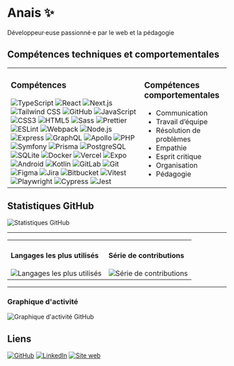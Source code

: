 # Anais  ✨

Développeur·euse passionné·e par le web et la pédagogie 

## Compétences techniques et comportementales
<table><tr>
<td>
<h3>Compétences</h3>
<div>
<img alt="TypeScript" src="https://img.shields.io/badge/TypeScript-3178C6?style=flat&logo=typescript&logoColor=white" />
<img alt="React" src="https://img.shields.io/badge/React-61DAFB?style=flat&logo=react&logoColor=white" />
<img alt="Next.js" src="https://img.shields.io/badge/Next.js-000000?style=flat&logo=nextdotjs&logoColor=white" />
<img alt="Tailwind CSS" src="https://img.shields.io/badge/Tailwind%20CSS-38B2AC?style=flat&logo=tailwindcss&logoColor=white" />
<img alt="GitHub" src="https://img.shields.io/badge/GitHub-181717?style=flat&logo=github&logoColor=white" />
<img alt="JavaScript" src="https://img.shields.io/badge/JavaScript-F7DF1E?style=flat&logo=javascript&logoColor=white" />
<img alt="CSS3" src="https://img.shields.io/badge/CSS3-1572B6?style=flat&logo=css3&logoColor=white" />
<img alt="HTML5" src="https://img.shields.io/badge/HTML5-E34F26?style=flat&logo=html5&logoColor=white" />
<img alt="Sass" src="https://img.shields.io/badge/Sass-CC6699?style=flat&logo=sass&logoColor=white" />
<img alt="Prettier" src="https://img.shields.io/badge/Prettier-F7B93E?style=flat&logo=prettier&logoColor=white" />
<img alt="ESLint" src="https://img.shields.io/badge/ESLint-4B32C3?style=flat&logo=eslint&logoColor=white" />
<img alt="Webpack" src="https://img.shields.io/badge/Webpack-8DD6F9?style=flat&logo=webpack&logoColor=white" />
<img alt="Node.js" src="https://img.shields.io/badge/Node.js-339933?style=flat&logo=nodedotjs&logoColor=white" />
<img alt="Express" src="https://img.shields.io/badge/Express-000000?style=flat&logo=express&logoColor=white" />
<img alt="GraphQL" src="https://img.shields.io/badge/GraphQL-E10098?style=flat&logo=graphql&logoColor=white" />
<img alt="Apollo" src="https://img.shields.io/badge/Apollo-311C87?style=flat&logo=apollographql&logoColor=white" />
<img alt="PHP" src="https://img.shields.io/badge/PHP-777BB4?style=flat&logo=php&logoColor=white" />
<img alt="Symfony" src="https://img.shields.io/badge/Symfony-000000?style=flat&logo=symfony&logoColor=white" />
<img alt="Prisma" src="https://img.shields.io/badge/Prisma-2D3748?style=flat&logo=prisma&logoColor=white" />
<img alt="PostgreSQL" src="https://img.shields.io/badge/PostgreSQL-4169E1?style=flat&logo=postgresql&logoColor=white" />
<img alt="SQLite" src="https://img.shields.io/badge/SQLite-003B57?style=flat&logo=sqlite&logoColor=white" />
<img alt="Docker" src="https://img.shields.io/badge/Docker-2496ED?style=flat&logo=docker&logoColor=white" />
<img alt="Vercel" src="https://img.shields.io/badge/Vercel-000000?style=flat&logo=vercel&logoColor=white" />
<img alt="Expo" src="https://img.shields.io/badge/Expo-000020?style=flat&logo=expo&logoColor=white" />
<img alt="Android" src="https://img.shields.io/badge/Android-3DDC84?style=flat&logo=android&logoColor=white" />
<img alt="Kotlin" src="https://img.shields.io/badge/Kotlin-7F52FF?style=flat&logo=kotlin&logoColor=white" />
<img alt="GitLab" src="https://img.shields.io/badge/GitLab-FC6D26?style=flat&logo=gitlab&logoColor=white" />
<img alt="Git" src="https://img.shields.io/badge/Git-F05032?style=flat&logo=git&logoColor=white" />
<img alt="Figma" src="https://img.shields.io/badge/Figma-F24E1E?style=flat&logo=figma&logoColor=white" />
<img alt="Jira" src="https://img.shields.io/badge/Jira-0052CC?style=flat&logo=jira&logoColor=white" />
<img alt="Bitbucket" src="https://img.shields.io/badge/Bitbucket-0052CC?style=flat&logo=bitbucket&logoColor=white" />
<img alt="Vitest" src="https://img.shields.io/badge/Vitest-6E9F18?style=flat&logo=vitest&logoColor=white" />
<img alt="Playwright" src="https://img.shields.io/badge/Playwright-2EAD33?style=flat&logo=playwright&logoColor=white" />
<img alt="Cypress" src="https://img.shields.io/badge/Cypress-17202C?style=flat&logo=cypress&logoColor=white" />
<img alt="Jest" src="https://img.shields.io/badge/Jest-C21325?style=flat&logo=jest&logoColor=white" />
</div>
</td>
<td>
<h3>Compétences comportementales</h3>
<ul>
<li>Communication</li>
<li>Travail d’équipe</li>
<li>Résolution de problèmes</li>
<li>Empathie</li>
<li>Esprit critique</li>
<li>Organisation</li>
<li>Pédagogie</li>
</ul>
</td>
</tr></table>

## Statistiques GitHub
![Statistiques GitHub](https://github-readme-stats.vercel.app/api?username=anais0210&show_icons=true&theme=radical)

---

<table><tr>
<td valign="top">
<h4>Langages les plus utilisés</h4>
<img alt="Langages les plus utilisés" src="https://github-readme-stats.vercel.app/api/top-langs/?username=anais0210&layout=compact&theme=dracula" />
</td>
<td valign="top">
<h4>Série de contributions</h4>
<img alt="Série de contributions" src="https://streak-stats.demolab.com?user=anais0210&theme=dracula&hide_border=true" />
</td>
</tr></table>

---

### Graphique d'activité
![Graphique d'activité GitHub](https://github-readme-activity-graph.vercel.app/graph?username=anais0210&theme=dracula)

## Liens
[![GitHub](https://img.shields.io/badge/GitHub-181717?logo=github&logoColor=white)](https://github.com/anais0210/)
[![LinkedIn](https://img.shields.io/badge/LinkedIn-0A66C2?logo=linkedin&logoColor=white)](https://www.linkedin.com/in/anais-sparesotto-formatrice/)
[![Site web](https://img.shields.io/badge/Site%20web-0ea5e9?logoColor=white)](https://anais-formation-tech.fr/)
